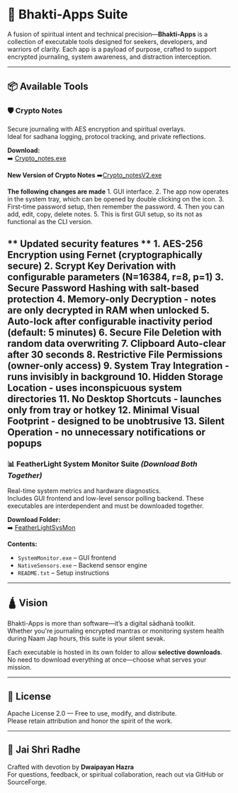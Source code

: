 # 🌺 Bhakti-Apps Suite

A fusion of spiritual intent and technical precision—**Bhakti-Apps** is a collection of executable tools designed for seekers, developers, and warriors of clarity. Each app is a payload of purpose, crafted to support encrypted journaling, system awareness, and distraction interception.

---

## 📦 Available Tools

### 🛡️ Crypto Notes
Secure journaling with AES encryption and spiritual overlays.  
Ideal for sadhana logging, protocol tracking, and private reflections.

**Download:**  
➡️ [Crypto_notes.exe](https://sourceforge.net/projects/bhakti-apps/files/Crypto_notes.exe/download)

**New Version of Crypto Notes**
➡️[Crypto_notesV2.exe](https://sourceforge.net/projects/bhakti-apps/files/Crypto_notesV2.exe/download)

**The following changes are made**
	1.	 GUI interface.
	2. 	The app now operates in the system tray, which can be opened by double clicking on the icon.
	3. 	First-time password setup, then remember the password.
	4. 	Then you can add, edit, copy, delete notes.
	5. 	This is first GUI setup, so its not as functional as the CLI version.

** Updated security features **
	1.	AES-256 Encryption using Fernet (cryptographically secure)
	2.	Scrypt Key Derivation with configurable parameters (N=16384, r=8, p=1)
	3.	Secure Password Hashing with salt-based protection
	4.	Memory-only Decryption - notes are only decrypted in RAM when unlocked
	5.	Auto-lock after configurable inactivity period (default: 5 minutes)
	6.	Secure File Deletion with random data overwriting
	7.	Clipboard Auto-clear after 30 seconds
	8.	Restrictive File Permissions (owner-only access)
	9.	System Tray Integration - runs invisibly in background
	10.	Hidden Storage Location - uses inconspicuous system directories
	11.	No Desktop Shortcuts - launches only from tray or hotkey
	12.	Minimal Visual Footprint - designed to be unobtrusive
	13.	Silent Operation - no unnecessary notifications or popups
---

### 📊 FeatherLight System Monitor Suite *(Download Both Together)*
Real-time system metrics and hardware diagnostics.  
Includes GUI frontend and low-level sensor polling backend. These executables are interdependent and must be downloaded together.

**Download Folder:**  
➡️ [FeatherLightSysMon](https://sourceforge.net/projects/bhakti-apps/files/FeatherLightSysMon/)

**Contents:**
- `SystemMonitor.exe` – GUI frontend
- `NativeSensors.exe` – Backend sensor engine
- `README.txt` – Setup instructions

---

## 🛕 Vision

Bhakti-Apps is more than software—it’s a digital sādhanā toolkit.  
Whether you're journaling encrypted mantras or monitoring system health during Naam Jap hours, this suite is your silent sevak.

Each executable is hosted in its own folder to allow **selective downloads**.  
No need to download everything at once—choose what serves your mission.

---

## 📜 License

Apache License 2.0 — Free to use, modify, and distribute.  
Please retain attribution and honor the spirit of the work.

---

## 🙏 Jai Shri Radhe

Crafted with devotion by **Dwaipayan Hazra**  
For questions, feedback, or spiritual collaboration, reach out via GitHub or SourceForge.
